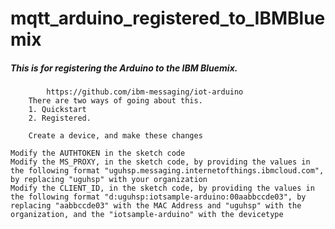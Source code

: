 # mqtt_arduino_registered_to_IBMBluemix

#####  This is for registering the Arduino to the IBM Bluemix.

            https://github.com/ibm-messaging/iot-arduino
        There are two ways of going about this.
        1. Quickstart
        2. Registered.
        
        Create a device, and make these changes

    Modify the AUTHTOKEN in the sketch code
    Modify the MS_PROXY, in the sketch code, by providing the values in the following format "uguhsp.messaging.internetofthings.ibmcloud.com", by replacing "uguhsp" with your organization
    Modify the CLIENT_ID, in the sketch code, by providing the values in the following format "d:uguhsp:iotsample-arduino:00aabbccde03", by replacing "aabbccde03" with the MAC Address and "uguhsp" with the organization, and the "iotsample-arduino" with the devicetype
